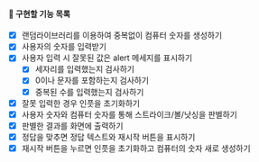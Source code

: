 #### 📌 구현할 기능 목록

- [x] 랜덤라이브러리를 이용하여 중복없이 컴퓨터 숫자를 생성하기
- [x] 사용자의 숫자를 입력받기
- [x] 사용자 입력 시 잘못된 값은 alert 메세지를 표시하기
  - [x] 세자리를 입력했는지 검사하기
  - [x] 0이나 문자를 포함하는지 검사하기
  - [x] 중복된 수를 입력했는지 검사하기
- [x] 잘못 입력한 경우 인풋을 초기화하기
- [x] 사용자 숫자와 컴퓨터 숫자를 통해 스트라이크/볼/낫싱을 판별하기
- [x] 판별한 결과를 화면에 출력하기
- [x] 정답을 맞추면 정답 텍스트와 재시작 버튼을 표시하기
- [x] 재시작 버튼을 누르면 인풋을 초기화하고 컴퓨터의 숫자 새로 생성하기
